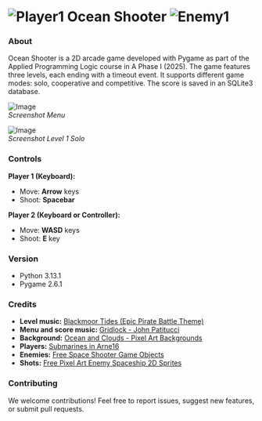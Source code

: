 ![Player1](https://github.com/annalu1z4/OceanShooter/blob/bf55c481f58bd61f2cf017c1ef8d547813f3fbdc/asset/Player1.png) Ocean Shooter ![Enemy1](https://github.com/annalu1z4/OceanShooter/blob/bf55c481f58bd61f2cf017c1ef8d547813f3fbdc/asset/Enemy1.png)
===

### About
Ocean Shooter is a 2D arcade game developed with Pygame as part of the Applied Programming Logic course in A Phase I (2025).
The game features three levels, each ending with a timeout event. It supports different game modes: solo, cooperative and competitive. The score is saved in an SQLite3 database.  

![Image](https://github.com/user-attachments/assets/e6d04b8b-3771-46f6-93bd-64b240208204)  
_Screenshot Menu_

![Image](https://github.com/user-attachments/assets/76246a9b-c099-4d5d-a2e2-a8f478b4ad1a)  
_Screenshot Level 1 Solo_

### Controls
**Player 1 (Keyboard):**
- Move: **Arrow** keys
- Shoot: **Spacebar**

**Player 2 (Keyboard or Controller):**
- Move: **WASD** keys
- Shoot: **E** key

### Version
- Python 3.13.1
- Pygame 2.6.1

### Credits
- **Level music:** [Blackmoor Tides (Epic Pirate Battle Theme)](https://opengameart.org/content/blackmoor-tides-epic-pirate-battle-theme)  
- **Menu and score music:** [Gridlock - John Patitucci](https://youtu.be/1XuY_lCmzI8?si=vhb1OPWUMw6BvSzi)
- **Background:** [Ocean and Clouds - Pixel Art Backgrounds](https://craftpix.net/freebies/ocean-and-clouds-free-pixel-art-backgrounds/)  
- **Players:** [Submarines in Arne16](https://opengameart.org/content/submarines-in-arne16)  
- **Enemies:** [Free Space Shooter Game Objects](https://craftpix.net/freebies/free-space-shooter-game-objects/)  
- **Shots:** [Free Pixel Art Enemy Spaceship 2D Sprites](https://craftpix.net/freebies/free-pixel-art-enemy-spaceship-2d-sprites/)

### Contributing
We welcome contributions! Feel free to report issues, suggest new features, or submit pull requests.
